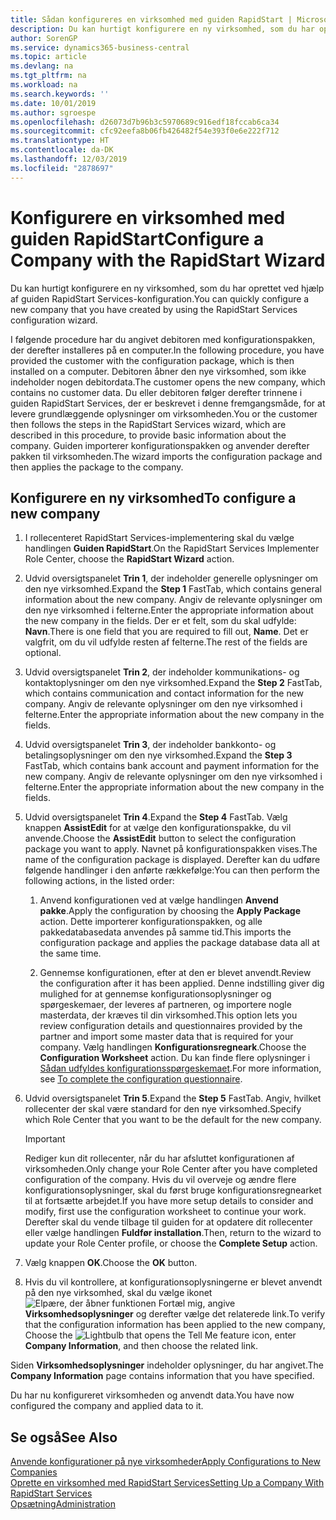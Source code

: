 ```yaml
---
title: Sådan konfigureres en virksomhed med guiden RapidStart | Microsoft Docs
description: Du kan hurtigt konfigurere en ny virksomhed, som du har oprettet ved hjælp af guiden RapidStart Services-konfiguration.
author: SorenGP
ms.service: dynamics365-business-central
ms.topic: article
ms.devlang: na
ms.tgt_pltfrm: na
ms.workload: na
ms.search.keywords: ''
ms.date: 10/01/2019
ms.author: sgroespe
ms.openlocfilehash: d26073d7b96b3c5970689c916edf18fccab6ca34
ms.sourcegitcommit: cfc92eefa8b06fb426482f54e393f0e6e222f712
ms.translationtype: HT
ms.contentlocale: da-DK
ms.lasthandoff: 12/03/2019
ms.locfileid: "2878697"
---
```

# <a name="configure-a-company-with-the-rapidstart-wizard"></a><span data-ttu-id="135e3-103">Konfigurere en virksomhed med guiden RapidStart</span><span class="sxs-lookup"><span data-stu-id="135e3-103">Configure a Company with the RapidStart Wizard</span></span>
<span data-ttu-id="135e3-104">Du kan hurtigt konfigurere en ny virksomhed, som du har oprettet ved hjælp af guiden RapidStart Services-konfiguration.</span><span class="sxs-lookup"><span data-stu-id="135e3-104">You can quickly configure a new company that you have created by using the RapidStart Services configuration wizard.</span></span>

<span data-ttu-id="135e3-105">I følgende procedure har du angivet debitoren med konfigurationspakken, der derefter installeres på en computer.</span><span class="sxs-lookup"><span data-stu-id="135e3-105">In the following procedure, you have provided the customer with the configuration package, which is then installed on a computer.</span></span> <span data-ttu-id="135e3-106">Debitoren åbner den nye virksomhed, som ikke indeholder nogen debitordata.</span><span class="sxs-lookup"><span data-stu-id="135e3-106">The customer opens the new company, which contains no customer data.</span></span> <span data-ttu-id="135e3-107">Du eller debitoren følger derefter trinnene i guiden RapidStart Services, der er beskrevet i denne fremgangsmåde, for at levere grundlæggende oplysninger om virksomheden.</span><span class="sxs-lookup"><span data-stu-id="135e3-107">You or the customer then follows the steps in the RapidStart Services wizard, which are described in this procedure, to provide basic information about the company.</span></span> <span data-ttu-id="135e3-108">Guiden importerer konfigurationspakken og anvender derefter pakken til virksomheden.</span><span class="sxs-lookup"><span data-stu-id="135e3-108">The wizard imports the configuration package and then applies the package to the company.</span></span>  

## <a name="to-configure-a-new-company"></a><span data-ttu-id="135e3-109">Konfigurere en ny virksomhed</span><span class="sxs-lookup"><span data-stu-id="135e3-109">To configure a new company</span></span>  
1. <span data-ttu-id="135e3-110">I rollecenteret RapidStart Services-implementering skal du vælge handlingen **Guiden RapidStart**.</span><span class="sxs-lookup"><span data-stu-id="135e3-110">On the RapidStart Services Implementer Role Center, choose the **RapidStart Wizard** action.</span></span>  
2. <span data-ttu-id="135e3-111">Udvid oversigtspanelet **Trin 1**, der indeholder generelle oplysninger om den nye virksomhed.</span><span class="sxs-lookup"><span data-stu-id="135e3-111">Expand the **Step 1** FastTab, which contains general information about the new company.</span></span> <span data-ttu-id="135e3-112">Angiv de relevante oplysninger om den nye virksomhed i felterne.</span><span class="sxs-lookup"><span data-stu-id="135e3-112">Enter the appropriate information about the new company in the fields.</span></span> <span data-ttu-id="135e3-113">Der er et felt, som du skal udfylde: **Navn**.</span><span class="sxs-lookup"><span data-stu-id="135e3-113">There is one field that you are required to fill out, **Name**.</span></span> <span data-ttu-id="135e3-114">Det er valgfrit, om du vil udfylde resten af felterne.</span><span class="sxs-lookup"><span data-stu-id="135e3-114">The rest of the fields are optional.</span></span>  
3. <span data-ttu-id="135e3-115">Udvid oversigtspanelet **Trin 2**, der indeholder kommunikations- og kontaktoplysninger om den nye virksomhed.</span><span class="sxs-lookup"><span data-stu-id="135e3-115">Expand the **Step 2** FastTab, which contains communication and contact information for the new company.</span></span> <span data-ttu-id="135e3-116">Angiv de relevante oplysninger om den nye virksomhed i felterne.</span><span class="sxs-lookup"><span data-stu-id="135e3-116">Enter the appropriate information about the new company in the fields.</span></span>
4. <span data-ttu-id="135e3-117">Udvid oversigtspanelet **Trin 3**, der indeholder bankkonto- og betalingsoplysninger om den nye virksomhed.</span><span class="sxs-lookup"><span data-stu-id="135e3-117">Expand the **Step 3** FastTab, which contains bank account and payment information for the new company.</span></span> <span data-ttu-id="135e3-118">Angiv de relevante oplysninger om den nye virksomhed i felterne.</span><span class="sxs-lookup"><span data-stu-id="135e3-118">Enter the appropriate information about the new company in the fields.</span></span>  
5. <span data-ttu-id="135e3-119">Udvid oversigtspanelet **Trin 4**.</span><span class="sxs-lookup"><span data-stu-id="135e3-119">Expand the **Step 4** FastTab.</span></span> <span data-ttu-id="135e3-120">Vælg knappen **AssistEdit** for at vælge den konfigurationspakke, du vil anvende.</span><span class="sxs-lookup"><span data-stu-id="135e3-120">Choose the **AssistEdit** button to select the configuration package you want to apply.</span></span> <span data-ttu-id="135e3-121">Navnet på konfigurationspakken vises.</span><span class="sxs-lookup"><span data-stu-id="135e3-121">The name of the configuration package is displayed.</span></span> <span data-ttu-id="135e3-122">Derefter kan du udføre følgende handlinger i den anførte rækkefølge:</span><span class="sxs-lookup"><span data-stu-id="135e3-122">You can then perform the following actions, in the listed order:</span></span>  

    1. <span data-ttu-id="135e3-123">Anvend konfigurationen ved at vælge handlingen **Anvend pakke**.</span><span class="sxs-lookup"><span data-stu-id="135e3-123">Apply the configuration by choosing the **Apply Package** action.</span></span> <span data-ttu-id="135e3-124">Dette importerer konfigurationspakken, og alle pakkedatabasedata anvendes på samme tid.</span><span class="sxs-lookup"><span data-stu-id="135e3-124">This imports the configuration package and applies the package database data all at the same time.</span></span>  

    2. <span data-ttu-id="135e3-125">Gennemse konfigurationen, efter at den er blevet anvendt.</span><span class="sxs-lookup"><span data-stu-id="135e3-125">Review the configuration after it has been applied.</span></span> <span data-ttu-id="135e3-126">Denne indstilling giver dig mulighed for at gennemse konfigurationsoplysninger og spørgeskemaer, der leveres af partneren, og importere nogle masterdata, der kræves til din virksomhed.</span><span class="sxs-lookup"><span data-stu-id="135e3-126">This option lets you review configuration details and questionnaires provided by the partner and import some master data that is required for your company.</span></span> <span data-ttu-id="135e3-127">Vælg handlingen **Konfigurationsregneark**.</span><span class="sxs-lookup"><span data-stu-id="135e3-127">Choose the **Configuration Worksheet** action.</span></span> <span data-ttu-id="135e3-128">Du kan finde flere oplysninger i [Sådan udfyldes konfigurationsspørgeskemaet](admin-gather-customer-setup-values.md#to-complete-the-configuration-questionnaire).</span><span class="sxs-lookup"><span data-stu-id="135e3-128">For more information, see [To complete the configuration questionnaire](admin-gather-customer-setup-values.md#to-complete-the-configuration-questionnaire).</span></span>  

6. <span data-ttu-id="135e3-129">Udvid oversigtspanelet **Trin 5**.</span><span class="sxs-lookup"><span data-stu-id="135e3-129">Expand the **Step 5** FastTab.</span></span> <span data-ttu-id="135e3-130">Angiv, hvilket rollecenter der skal være standard for den nye virksomhed.</span><span class="sxs-lookup"><span data-stu-id="135e3-130">Specify which Role Center that you want to be the default for the new company.</span></span>  

    > [!IMPORTANT]  
    >  <span data-ttu-id="135e3-131">Rediger kun dit rollecenter, når du har afsluttet konfigurationen af virksomheden.</span><span class="sxs-lookup"><span data-stu-id="135e3-131">Only change your Role Center after you have completed configuration of the company.</span></span> <span data-ttu-id="135e3-132">Hvis du vil overveje og ændre flere konfigurationsoplysninger, skal du først bruge konfigurationsregnearket til at fortsætte arbejdet.</span><span class="sxs-lookup"><span data-stu-id="135e3-132">If you have more setup details to consider and modify, first use the configuration worksheet to continue your work.</span></span> <span data-ttu-id="135e3-133">Derefter skal du vende tilbage til guiden for at opdatere dit rollecenter eller vælge handlingen **Fuldfør installation**.</span><span class="sxs-lookup"><span data-stu-id="135e3-133">Then, return to the wizard to update your Role Center profile, or choose the **Complete Setup** action.</span></span>

7. <span data-ttu-id="135e3-134">Vælg knappen **OK**.</span><span class="sxs-lookup"><span data-stu-id="135e3-134">Choose the **OK** button.</span></span>  
8. <span data-ttu-id="135e3-135">Hvis du vil kontrollere, at konfigurationsoplysningerne er blevet anvendt på den nye virksomhed, skal du vælge ikonet ![Elpære, der åbner funktionen Fortæl mig](media/ui-search/search_small.png "Fortæl mig, hvad du vil foretage dig"), angive **Virksomhedsoplysninger** og derefter vælge det relaterede link.</span><span class="sxs-lookup"><span data-stu-id="135e3-135">To verify that the configuration information has been applied to the new company, Choose the ![Lightbulb that opens the Tell Me feature](media/ui-search/search_small.png "Tell me what you want to do") icon, enter **Company Information**, and then choose the related link.</span></span>

<span data-ttu-id="135e3-136">Siden **Virksomhedsoplysninger** indeholder oplysninger, du har angivet.</span><span class="sxs-lookup"><span data-stu-id="135e3-136">The **Company Information** page contains information that you have specified.</span></span>   

<span data-ttu-id="135e3-137">Du har nu konfigureret virksomheden og anvendt data.</span><span class="sxs-lookup"><span data-stu-id="135e3-137">You have now configured the company and applied data to it.</span></span>  

## <a name="see-also"></a><span data-ttu-id="135e3-138">Se også</span><span class="sxs-lookup"><span data-stu-id="135e3-138">See Also</span></span>  
[<span data-ttu-id="135e3-139">Anvende konfigurationer på nye virksomheder</span><span class="sxs-lookup"><span data-stu-id="135e3-139">Apply Configurations to New Companies</span></span>](admin-apply-configuration-to-new-companies.md)  
[<span data-ttu-id="135e3-140">Oprette en virksomhed med RapidStart Services</span><span class="sxs-lookup"><span data-stu-id="135e3-140">Setting Up a Company With RapidStart Services</span></span>](admin-set-up-a-company-with-rapidstart.md)  
[<span data-ttu-id="135e3-141">Opsætning</span><span class="sxs-lookup"><span data-stu-id="135e3-141">Administration</span></span>](admin-setup-and-administration.md)
